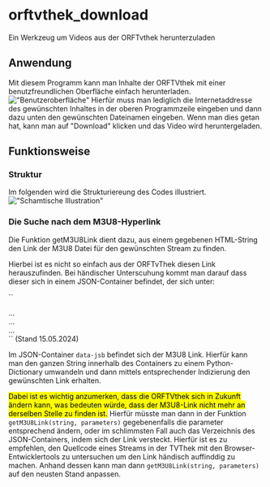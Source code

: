 # orftvthek_download
Ein Werkzeug um Videos aus der ORFTvthek herunterzuladen
## Anwendung
Mit diesem Programm kann man Inhalte der ORFTVthek mit einer benutzfreundlichen Oberfläche einfach herunterladen.
!["Benutzeroberfläche"](UI.png)
Hierfür muss man lediglich die Internetaddresse des gewünschten Inhaltes in der oberen Programmzeile eingeben und dann dazu unten den gewünschten Dateinamen eingeben.
Wenn man dies getan hat, kann man auf "Download" klicken und das Video wird heruntergeladen.
## Funktionsweise
### Struktur
Im folgenden wird die Strukturiereung des Codes illustriert.
!["Schamtische Illustration"](schematic.png)
### Die Suche nach dem M3U8-Hyperlink
Die Funktion getM3U8Link dient dazu, aus einem gegebenen HTML-String den Link der M3U8 Datei für den gewünschten Stream zu finden.

Hierbei ist es nicht so einfach aus der ORFTvThek diesen Link herauszufinden. Bei händischer Unterscuhung kommt man darauf dass dieser sich in einem JSON-Container befindet, der sich unter:

``
  <main class="main">
    ...
    <div class="mod_player html5">
      ...
      <div class="player_viewport ">
        ...
        <div class="jsb_ jsb_VideoPlaylist">
          <div class=" " data-jsb="{..}">
``
(Stand 15.05.2024) 

Im JSON-Container ``data-jsb`` befindet sich der M3U8 Link. Hierfür kann man den ganzen String innerhalb des Containers zu einem Python-Dictionary umwandeln und dann mittels entsprechender Indizierung den gewünschten Link erhalten.

<mark>Dabei ist es wichtig anzumerken, dass die ORFTVthek sich in Zukunft ändern kann, was bedeuten würde, dass der M3U8-Link nicht mehr an derselben Stelle zu finden ist.</mark>
Hierfür müsste man dann in der Funktion ``getM3U8Link(string, parameters)`` gegebenenfalls die parameter entsprechend ändern, oder im schlimmsten Fall auch das Verzeichnis des JSON-Containers, indem sich der Link versteckt. Hierfür ist es zu empfehlen, den Quellcode eines Streams in der TVThek mit den Browser-Entwicklertools zu untersuchen um den Link händisch auffinddig zu machen. Anhand dessen kann man dann ``getM3U8Link(string, parameters)`` auf den neusten Stand anpassen.

